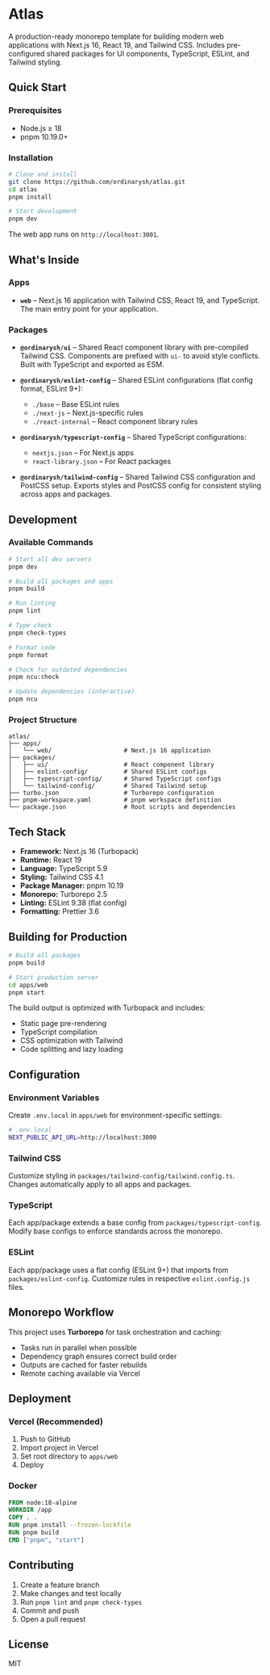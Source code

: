 # Atlas

A production-ready monorepo template for building modern web applications with Next.js 16, React 19, and Tailwind CSS. Includes pre-configured shared packages for UI components, TypeScript, ESLint, and Tailwind styling.

## Quick Start

### Prerequisites

- Node.js ≥ 18
- pnpm 10.19.0+

### Installation

```bash
# Clone and install
git clone https://github.com/ordinarysh/atlas.git
cd atlas
pnpm install

# Start development
pnpm dev
```

The web app runs on `http://localhost:3001`.

## What's Inside

### Apps

- **`web`** – Next.js 16 application with Tailwind CSS, React 19, and TypeScript. The main entry point for your application.

### Packages

- **`@ordinarysh/ui`** – Shared React component library with pre-compiled Tailwind CSS. Components are prefixed with `ui-` to avoid style conflicts. Built with TypeScript and exported as ESM.

- **`@ordinarysh/eslint-config`** – Shared ESLint configurations (flat config format, ESLint 9+):
  - `./base` – Base ESLint rules
  - `./next-js` – Next.js-specific rules
  - `./react-internal` – React component library rules

- **`@ordinarysh/typescript-config`** – Shared TypeScript configurations:
  - `nextjs.json` – For Next.js apps
  - `react-library.json` – For React packages

- **`@ordinarysh/tailwind-config`** – Shared Tailwind CSS configuration and PostCSS setup. Exports styles and PostCSS config for consistent styling across apps and packages.

## Development

### Available Commands

```bash
# Start all dev servers
pnpm dev

# Build all packages and apps
pnpm build

# Run linting
pnpm lint

# Type check
pnpm check-types

# Format code
pnpm format

# Check for outdated dependencies
pnpm ncu:check

# Update dependencies (interactive)
pnpm ncu
```

### Project Structure

```
atlas/
├── apps/
│   └── web/                    # Next.js 16 application
├── packages/
│   ├── ui/                     # React component library
│   ├── eslint-config/          # Shared ESLint configs
│   ├── typescript-config/      # Shared TypeScript configs
│   └── tailwind-config/        # Shared Tailwind setup
├── turbo.json                  # Turborepo configuration
├── pnpm-workspace.yaml         # pnpm workspace definition
└── package.json                # Root scripts and dependencies
```

## Tech Stack

- **Framework:** Next.js 16 (Turbopack)
- **Runtime:** React 19
- **Language:** TypeScript 5.9
- **Styling:** Tailwind CSS 4.1
- **Package Manager:** pnpm 10.19
- **Monorepo:** Turborepo 2.5
- **Linting:** ESLint 9.38 (flat config)
- **Formatting:** Prettier 3.6

## Building for Production

```bash
# Build all packages
pnpm build

# Start production server
cd apps/web
pnpm start
```

The build output is optimized with Turbopack and includes:
- Static page pre-rendering
- TypeScript compilation
- CSS optimization with Tailwind
- Code splitting and lazy loading

## Configuration

### Environment Variables

Create `.env.local` in `apps/web` for environment-specific settings:

```bash
# .env.local
NEXT_PUBLIC_API_URL=http://localhost:3000
```

### Tailwind CSS

Customize styling in `packages/tailwind-config/tailwind.config.ts`. Changes automatically apply to all apps and packages.

### TypeScript

Each app/package extends a base config from `packages/typescript-config`. Modify base configs to enforce standards across the monorepo.

### ESLint

Each app/package uses a flat config (ESLint 9+) that imports from `packages/eslint-config`. Customize rules in respective `eslint.config.js` files.

## Monorepo Workflow

This project uses **Turborepo** for task orchestration and caching:

- Tasks run in parallel when possible
- Dependency graph ensures correct build order
- Outputs are cached for faster rebuilds
- Remote caching available via Vercel

## Deployment

### Vercel (Recommended)

1. Push to GitHub
2. Import project in Vercel
3. Set root directory to `apps/web`
4. Deploy

### Docker

```dockerfile
FROM node:18-alpine
WORKDIR /app
COPY . .
RUN pnpm install --frozen-lockfile
RUN pnpm build
CMD ["pnpm", "start"]
```

## Contributing

1. Create a feature branch
2. Make changes and test locally
3. Run `pnpm lint` and `pnpm check-types`
4. Commit and push
5. Open a pull request

## License

MIT
